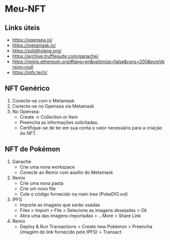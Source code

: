 # Meu-NFT

## Links úteis
- https://opensea.io/
- https://metamask.io/
- https://soliditylang.org/
- https://archive.trufflesuite.com/ganache/
- https://remix.ethereum.org/#lang=en&optimize=false&runs=200&evmVersion=null
- https://ipfs.tech/

## NFT Genérico
1) Conecte-se com o Metamask
2) Conecte-se no Opensea via Metamask
3) No Opensea:
   - Create -> Collection or Item
   - Preencha as informações solicitadas.
   - Certifique-se de ter em sua conta o valor necessário para a criação do NFT.


## NFT de Pokémon
1) Ganache
   - Crie uma nova workspace
   - Conecte ao Remix com auxílio do Metamask
2) Remix
   - Crie uma nova pasta
   - Crie um novo file
   - Cole o código fornecido na main tree (PokeDIO.sol)
3) IPFS
   - Importe as imagens que serão usadas
   - Files > Import > File > Selecione as imagens desejadas > Ok
   - Abra uma das imagens importadas > ...More > Share Link
4) Remix
   - Deploy & Run Transactions > Create new Pokémon > Preencha (imagem do link fornecido pelo IPFS) > Transact
